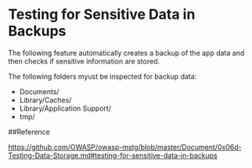 # Testing for Sensitive Data in Backups

The following feature automatically creates a backup of the app data and then checks if sensitive information are stored.

The following folders myust be inspected for backup data:

* Documents/
* Library/Caches/
* Library/Application Support/
* tmp/

##Reference

https://github.com/OWASP/owasp-mstg/blob/master/Document/0x06d-Testing-Data-Storage.md#testing-for-sensitive-data-in-backups